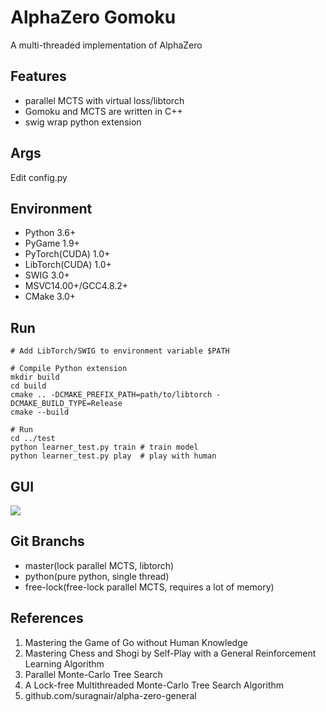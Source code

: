 # AlphaZero Gomoku
A multi-threaded implementation of AlphaZero

## Features
* parallel MCTS with virtual loss/libtorch
* Gomoku and MCTS are written in C++
* swig wrap python extension

## Args
Edit config.py

## Environment

* Python 3.6+
* PyGame 1.9+
* PyTorch(CUDA) 1.0+
* LibTorch(CUDA) 1.0+
* SWIG 3.0+
* MSVC14.00+/GCC4.8.2+
* CMake 3.0+

## Run
```
# Add LibTorch/SWIG to environment variable $PATH

# Compile Python extension
mkdir build
cd build
cmake .. -DCMAKE_PREFIX_PATH=path/to/libtorch -DCMAKE_BUILD_TYPE=Release
cmake --build

# Run
cd ../test
python learner_test.py train # train model
python learner_test.py play  # play with human
```

## GUI
![](https://github.com/hijkzzz/alpha-zero-gomoku/blob/master/assets/gomoku_gui.png)

## Git Branchs
* master(lock parallel MCTS, libtorch)
* python(pure python, single thread)
* free-lock(free-lock parallel MCTS, requires a lot of memory)

## References
1. Mastering the Game of Go without Human Knowledge
2. Mastering Chess and Shogi by Self-Play with a General Reinforcement Learning Algorithm
3. Parallel Monte-Carlo Tree Search
4. A Lock-free Multithreaded Monte-Carlo Tree Search Algorithm
5. github.com/suragnair/alpha-zero-general
